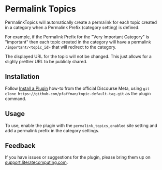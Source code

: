 # Permalink Topics

PermalinkTopics will automatically create a permalink for each topic created in a category when a Permalink Prefix (category setting) is defined.

For example, if the Permalink Prefix for the "Very Important Category" is "important" then each topic created in the category will have a permalink `/important/<topic_id>` that will redirect to the category.

The displayed URL for the topic will not be changed. This just allows for a slighly prettier URL to be publicly shared.

## Installation

Follow [Install a Plugin](https://meta.discourse.org/t/install-a-plugin/19157)
how-to from the official Discourse Meta, using `git clone https://github.com/pfaffman/topic-default-tag.git`
as the plugin command.

## Usage

To use, enable the plugin with the `permalink_topics_enabled` site setting and add a permalink prefix in the category settings.

## Feedback

If you have issues or suggestions for the plugin, please bring them up on
[support.literatecomputing.com](https://support.literatecomputing.com/t/permalink-topics-plugin/538).
